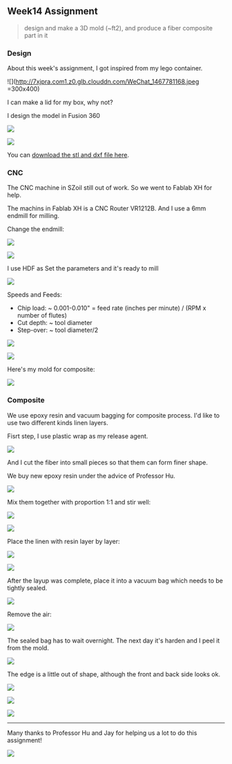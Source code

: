 ## Week14 Assignment

> design and make a 3D mold (~ft2), and produce a fiber composite part in it

### Design

About this week's assignment, I got inspired from my lego container.

![](http://7xjpra.com1.z0.glb.clouddn.com/WeChat_1467781168.jpeg =300x400)

I can make a lid for my box, why not?

I design the model in Fusion 360

![](http://7xjpra.com1.z0.glb.clouddn.com/FabWeek14lego.png)

![](http://7xjpra.com1.z0.glb.clouddn.com/FabWeek14legoall.png)

You can [download the stl and dxf file here](https://app.box.com/s/cpzpng6p7zbpm4wy94gijms35rgz6cpx).

### CNC

The CNC machine in SZoil still out of work. So we went to Fablab XH for help. 

The machins in Fablab XH is a CNC Router VR1212B. And I use a 6mm endmill for milling. 

Change the endmill:

![](http://7xjpra.com1.z0.glb.clouddn.com/WeChat_1467768859.jpeg)

![](http://7xjpra.com1.z0.glb.clouddn.com/WeChat_1467768860.jpeg)

I use HDF as Set the parameters and it's ready to mill

![](http://7xjpra.com1.z0.glb.clouddn.com/FabWeek14CNCSetting.jpg)

Speeds and Feeds:

- Chip load: ~ 0.001-0.010" = feed rate (inches per minute) / (RPM x number of flutes)
- Cut depth: ~ tool diameter
- Step-over: ~ tool diameter/2

![](http://7xjpra.com1.z0.glb.clouddn.com/WeChat_1467768861.jpeg)

![](http://7xjpra.com1.z0.glb.clouddn.com/WeChat_1467768863.jpeg)

Here's my mold for composite:

![](http://7xjpra.com1.z0.glb.clouddn.com/WeChat_1467768865.jpeg)


### Composite

We use epoxy resin and vacuum bagging for composite process. I'd like to use two different kinds linen layers. 

Fisrt step, I use plastic wrap as my release agent.

![](http://7xjpra.com1.z0.glb.clouddn.com/WeChat_1467768978.jpeg)

And I cut the fiber into small pieces so that them can form finer shape.

We buy new epoxy resin under the advice of Professor Hu.

![](http://7xjpra.com1.z0.glb.clouddn.com/WeChat_1467768979.jpeg)

Mix them together with proportion 1:1 and stir well:

![](http://7xjpra.com1.z0.glb.clouddn.com/WeChat_1467768980.jpeg)

![](http://7xjpra.com1.z0.glb.clouddn.com/WeChat_1467768981.jpeg)

Place the linen with resin layer by layer:

![](http://7xjpra.com1.z0.glb.clouddn.com/WeChat_1467768983.jpeg)

![](http://7xjpra.com1.z0.glb.clouddn.com/WeChat_1467768982.jpeg)


After the layup was complete, place it into a vacuum bag which needs to be tightly sealed.

![](http://7xjpra.com1.z0.glb.clouddn.com/WeChat_1467768984.jpeg)

Remove the air:

![](http://7xjpra.com1.z0.glb.clouddn.com/WeChat_1467768985.jpeg)

The sealed bag has to wait overnight. The next day it's harden and I peel it from the mold.

![](http://7xjpra.com1.z0.glb.clouddn.com/WeChat_1467768986.jpeg)

The edge is a little out of shape, although the front and back side looks ok.

![](http://7xjpra.com1.z0.glb.clouddn.com/WeChat_1467769000.jpeg)

![](http://7xjpra.com1.z0.glb.clouddn.com/WeChat_1467769001.jpeg)

![](http://7xjpra.com1.z0.glb.clouddn.com/WeChat_1467769002.jpeg)

---

Many thanks to Professor Hu and Jay for helping us a lot to do this assignment!

![](http://7xjpra.com1.z0.glb.clouddn.com/FabWeek14together.jpg)